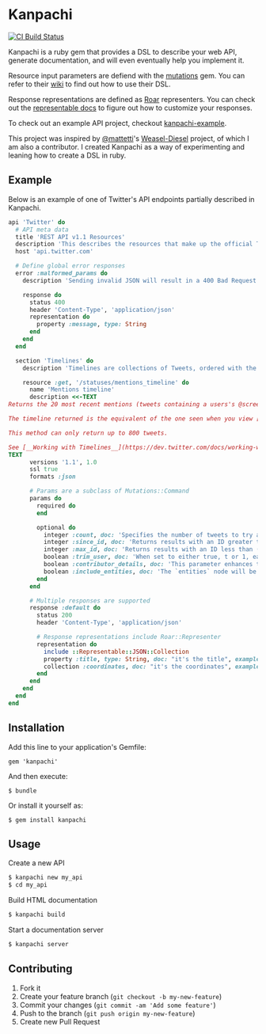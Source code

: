 # Kanpachi

[![CI Build Status](https://secure.travis-ci.org/kamui/kanpachi.png?branch=master)](http://travis-ci.org/kamui/kanpachi)

Kanpachi is a ruby gem that provides a DSL to describe your web API, generate documentation, and will even eventually
help you implement it.

Resource input parameters are defiend with the [mutations](https://github.com/cypriss/mutations) gem. You can refer to
their [wiki](https://github.com/cypriss/mutations/wiki/Filtering-Input) to find out how to use their DSL.

Response representations are defined as [Roar](https://github.com/apotonick/roar) representers. You can check out the
[representable docs](https://github.com/apotonick/representable) to figure out how to customize your responses.

To check out an example API project, checkout [kanpachi-example](https://github.com/kamui/kanpachi-example).

This project was inspired by [@mattetti](https://github.com/mattetti/)'s [Weasel-Diesel](https://github.com/mattetti/Weasel-Diesel) project, of which I am also a contributor. I created Kanpachi as a way of experimenting and leaning how to create a DSL in ruby.

## Example

Below is an example of one of Twitter's API endpoints partially described in Kanpachi.

```ruby
api 'Twitter' do
  # API meta data
  title 'REST API v1.1 Resources'
  description 'This describes the resources that make up the official Twitter API v1.1'
  host 'api.twitter.com'

  # Define global error responses
  error :malformed_params do
    description 'Sending invalid JSON will result in a 400 Bad Request response.'

    response do
      status 400
      header 'Content-Type', 'application/json'
      representation do
        property :message, type: String
      end
    end
  end

  section 'Timelines' do
    description 'Timelines are collections of Tweets, ordered with the most recent first.'

    resource :get, '/statuses/mentions_timeline' do
      name 'Mentions timeline'
      description <<-TEXT
Returns the 20 most recent mentions (tweets containing a users's @screen_name) for the authenticating user.

The timeline returned is the equivalent of the one seen when you view [your mentions](https://twitter.com/mentions) on twitter.com.

This method can only return up to 800 tweets.

See [__Working with Timelines__](https://dev.twitter.com/docs/working-with-timelines) for instructions on traversing timelines.
TEXT
      versions '1.1', 1.0
      ssl true
      formats :json

      # Params are a subclass of Mutations::Command
      params do
        required do
        end

        optional do
          integer :count, doc: 'Specifies the number of tweets to try and retrieve, up to a maximum of 200. The value of count is best thought of as a limit to the number of tweets to return because suspended or deleted content is removed after the count has been applied. We include retweets in the count, even if `include_rts` is not supplied. It is recommended you always send `include_rts=1` when using this API method.'
          integer :since_id, doc: 'Returns results with an ID greater than (that is, more recent than) the specified ID. There are limits to the number of Tweets which can be accessed through the API. If the limit of Tweets has occured since the since_id, the since_id will be forced to the oldest ID available.', example: 12345
          integer :max_id, doc: 'Returns results with an ID less than (that is, older than) or equal to the specified ID.', example: 54321
          boolean :trim_user, doc: 'When set to either true, t or 1, each tweet returned in a timeline will include a user object including only the status authors numerical ID. Omit this parameter to receive the complete user object.', example: true
          boolean :contributor_details, doc: 'This parameter enhances the contributors element of the status response to include the screen_name of the contributor. By default only the user_id of the contributor is included.', example: true
          boolean :include_entities, doc: 'The `entities` node will be disincluded when set to false.', example: false
        end
      end

      # Multiple responses are supported
      response :default do
        status 200
        header 'Content-Type', 'application/json'

        # Response representations include Roar::Representer
        representation do
          include ::Representable::JSON::Collection
          property :title, type: String, doc: "it's the title", example: 'The Title'
          collection :coordinates, doc: "it's the coordinates", example: [100.4, 45.1]
        end
      end
    end
  end
end
```

## Installation

Add this line to your application's Gemfile:

    gem 'kanpachi'

And then execute:

    $ bundle

Or install it yourself as:

    $ gem install kanpachi

## Usage

Create a new API

```bash
$ kanpachi new my_api
$ cd my_api
```

Build HTML documentation

```bash
$ kanpachi build
```

Start a documentation server

```bash
$ kanpachi server
```

## Contributing

1. Fork it
2. Create your feature branch (`git checkout -b my-new-feature`)
3. Commit your changes (`git commit -am 'Add some feature'`)
4. Push to the branch (`git push origin my-new-feature`)
5. Create new Pull Request
